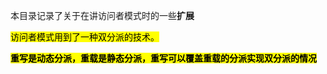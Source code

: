 本目录记录了关于在讲访问者模式时的一些**扩展**

<mark>访问者模式用到了一种双分派的技术。</mark>

<mark>**重写是动态分派，重载是静态分派，重写可以覆盖重载的分派实现双分派的情况**

